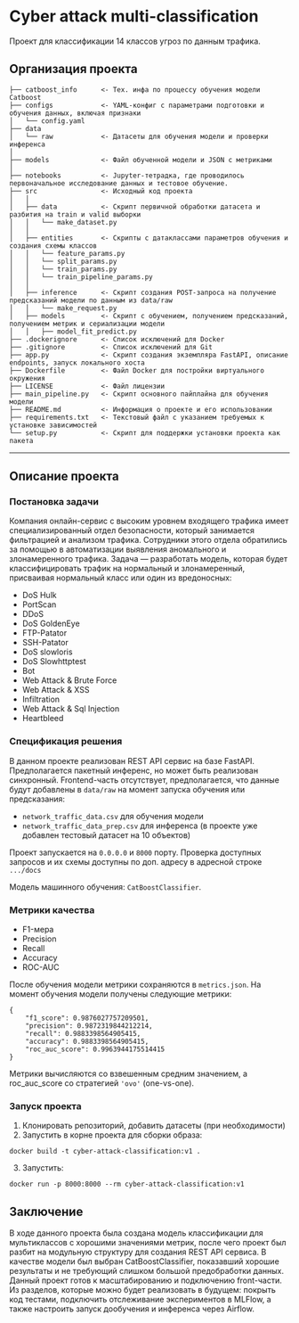 Cyber attack multi-classification
==============================

Проект для классификации 14 классов угроз по данным трафика.

Организация проекта
------------

    ├── catboost_info      <- Тех. инфа по процессу обучения модели Catboost
    ├── configs            <- YAML-конфиг с параметрами подготовки и обучения данных, включая признаки    
    │   └── config.yaml 
    ├── data
    │   └── raw            <- Датасеты для обучения модели и проверки инференса
    │
    ├── models             <- Файл обученной модели и JSON с метриками
    │
    ├── notebooks          <- Jupyter-тетрадка, где проводилось первоначальное исследование данных и тестовое обучение.
    ├── src                <- Исходный код проекта
    │   │
    │   ├── data           <- Скрипт первичной обработки датасета и разбития на train и valid выборки      
    │   │   └── make_dataset.py 
    │   │
    │   ├── entities       <- Скрипты с датаклассами параметров обучения и создания схемы классов
    │   │   └── feature_params.py
    │   │   └── split_params.py
    │   │   └── train_params.py
    │   │   └── train_pipeline_params.py
    │   │
    │   ├── inference      <- Скрипт создания POST-запроса на получение предсказаний модели по данным из data/raw 
    │   │   └── make_request.py
    │   ├── models         <- Скрипт с обучением, получением предсказаний, получением метрик и сериализации модели
    │   │   ├── model_fit_predict.py
    ├── .dockerignore      <- Список исключений для Docker
    ├── .gitignore         <- Список исключений для Git
    ├── app.py             <- Скрипт создания экземпляра FastAPI, описание endpoints, запуск локального хоста
    ├── Dockerfile         <- Файл Docker для постройки виртуального окружения
    ├── LICENSE            <- Файл лицензии
    ├── main_pipeline.py   <- Скрипт основного пайплайна для обучения модели
    ├── README.md          <- Информация о проекте и его использовании
    ├── requirements.txt   <- Текстовый файл с указанием требуемых к установке зависимостей
    └── setup.py           <- Cкрипт для поддержки установки проекта как пакета


--------
## Описание проекта

### Постановка задачи

Компания онлайн-сервис с высоким уровнем входящего трафика имеет специализированный отдел безопасности, который занимается фильтрацией и анализом трафика. Сотрудники этого отдела обратились за помощью в автоматизации выявления аномального и злонамеренного трафика. Задача — разработать модель, которая будет классифицировать трафик на нормальный и злонамеренный, присваивая нормальный класс или один из вредоносных:
- DoS Hulk
- PortScan
- DDoS
- DoS GoldenEye
- FTP-Patator
- SSH-Patator
- DoS slowloris
- DoS Slowhttptest
- Bot
- Web Attack & Brute Force
- Web Attack & XSS
- Infiltration
- Web Attack & Sql Injection
- Heartbleed

### Спецификация решения

В данном проекте реализован REST API сервис на базе FastAPI. Предполагается пакетный инференс, но может быть реализован синхронный. Frontend-часть отсутствует, предполагается, что данные будут добавлены в `data/raw` на момент запуска обучения или предсказания:

- `network_traffic_data.csv` для обучения модели
- `network_traffic_data_prep.csv` для инференса (в проекте уже добавлен тестовый датасет на 10 объектов)

Проект запускается на `0.0.0.0` и `8000` порту. Проверка доступных запросов и их схемы доступны по доп. адресу в адресной строке `.../docs`

Модель машинного обучения: `CatBoostClassifier`.

### Метрики качества
- F1-мера
- Precision
- Recall
- Accuracy
- ROC-AUC

После обучения модели метрики сохраняются в `metrics.json`. На момент обучения модели получены следующие метрики:

```
{
    "f1_score": 0.9876027757209501, 
    "precision": 0.9872319844212214, 
    "recall": 0.9883398564905415, 
    "accuracy": 0.9883398564905415, 
    "roc_auc_score": 0.9963944175514415
}
```

Метрики вычисляются со взвешенным средним значением, а roc_auc_score cо стратегией `'ovo'` (one-vs-one).

### Запуск проекта
1. Клонировать репозиторий, добавить датасеты (при необходимости)
2. Запустить в корне проекта для сборки образа:

`docker build -t cyber-attack-classification:v1 .`

3. Запустить:

`docker run -p 8000:8000 --rm cyber-attack-classification:v1`

## Заключение
В ходе данного проекта была создана модель классификации для мультиклассов с хорошими значениями метрик, после чего проект был разбит на модульную структуру для создания REST API сервиса. В качестве модели был выбран CatBoostClassifier, показавший хорошие результаты и не требующий слишком большой предобработки данных. Данный проект готов к масштабированию и подключению front-части. Из разделов, которые можно будет реализовать в будущем: покрыть код тестами, подключить отслеживание экспериментов в MLFlow, а также настроить запуск дообучения и инференса через Airflow.

